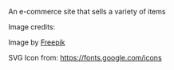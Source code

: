 An e-commerce site that sells a variety of items

Image credits:

Image by <a href="https://www.freepik.com/free-photo/colorful-shopping-bags_1248943.htm#query=shopping%20background&position=50&from_view=keyword&track=ais">Freepik</a>

SVG Icon from: https://fonts.google.com/icons
